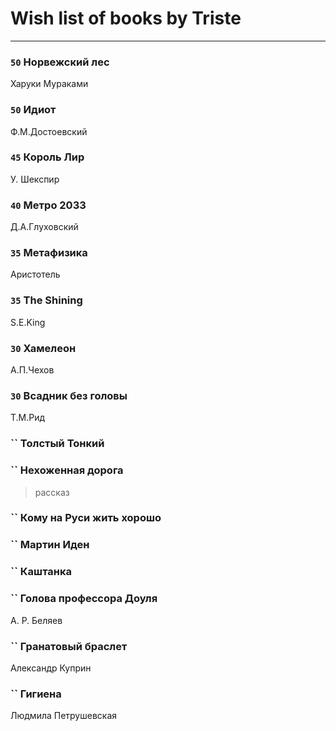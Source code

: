 # Wish list of books by Triste
---

### `50` Норвежский лес
Харуки Мураками

### `50` Идиот
Ф.М.Достоевский

### `45` Король Лир
У. Шекспир

### `40` Метро 2033
Д.А.Глуховский

### `35` Метафизика
Аристотель

### `35` The Shining
S.E.King

### `30` Хамелеон
А.П.Чехов

### `30` Всадник без головы
Т.М.Рид

### `` Толстый Тонкий

### `` Нехоженная дорога
> рассказ

### `` Кому на Руси жить хорошо

### `` Мартин Иден

### `` Каштанка

### `` Голова профессора Доуля
А. Р. Беляев

### `` Гранатовый браслет
Александр Куприн

### `` Гигиена
Людмила Петрушевская

